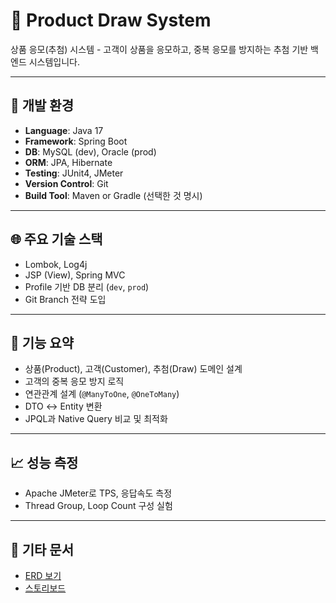 # 🎯 Product Draw System

상품 응모(추첨) 시스템 - 고객이 상품을 응모하고, 중복 응모를 방지하는 추첨 기반 백엔드 시스템입니다.

---

## 🔧 개발 환경
- **Language**: Java 17
- **Framework**: Spring Boot
- **DB**: MySQL (dev), Oracle (prod)
- **ORM**: JPA, Hibernate
- **Testing**: JUnit4, JMeter
- **Version Control**: Git
- **Build Tool**: Maven or Gradle (선택한 것 명시)

---

## 🌐 주요 기술 스택
- Lombok, Log4j
- JSP (View), Spring MVC
- Profile 기반 DB 분리 (`dev`, `prod`)
- Git Branch 전략 도입

---

## 📂 기능 요약
- 상품(Product), 고객(Customer), 추첨(Draw) 도메인 설계
- 고객의 중복 응모 방지 로직
- 연관관계 설계 (`@ManyToOne`, `@OneToMany`)
- DTO ↔ Entity 변환
- JPQL과 Native Query 비교 및 최적화

---

## 📈 성능 측정
- Apache JMeter로 TPS, 응답속도 측정
- Thread Group, Loop Count 구성 실험

---

## 📑 기타 문서
- [ERD 보기](./image/erd.png)
- [스토리보드](https://www.notion.so/ffffd08c4eee8149bb06f4be0678f342?pvs=21)
